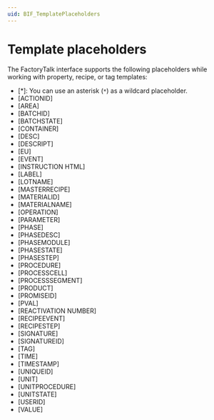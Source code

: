 ```yaml
---
uid: BIF_TemplatePlaceholders
---
```


# Template placeholders

<!-- Customized for FactoryTalk -->

The FactoryTalk interface supports the following placeholders while working with property, recipe, or tag templates:

* [*]: You can use an asterisk (`*`) as a wildcard placeholder.
* [ACTIONID]
* [AREA]
* [BATCHID]
* [BATCHSTATE]
* [CONTAINER]
* [DESC]
* [DESCRIPT]
* [EU]
* [EVENT]
* [INSTRUCTION HTML]
* [LABEL]
* [LOTNAME]
* [MASTERRECIPE]
* [MATERIALID]
* [MATERIALNAME]
* [OPERATION]
* [PARAMETER]
* [PHASE]
* [PHASEDESC]
* [PHASEMODULE]
* [PHASESTATE]
* [PHASESTEP]
* [PROCEDURE]
* [PROCESSCELL]
* [PROCESSSEGMENT]
* [PRODUCT]
* [PROMISEID]
* [PVAL]
* [REACTIVATION NUMBER]
* [RECIPEEVENT]
* [RECIPESTEP]
* [SIGNATURE]
* [SIGNATUREID]
* [TAG]
* [TIME]
* [TIMESTAMP]
* [UNIQUEID]
* [UNIT]
* [UNITPROCEDURE]
* [UNITSTATE]
* [USERID]
* [VALUE]
